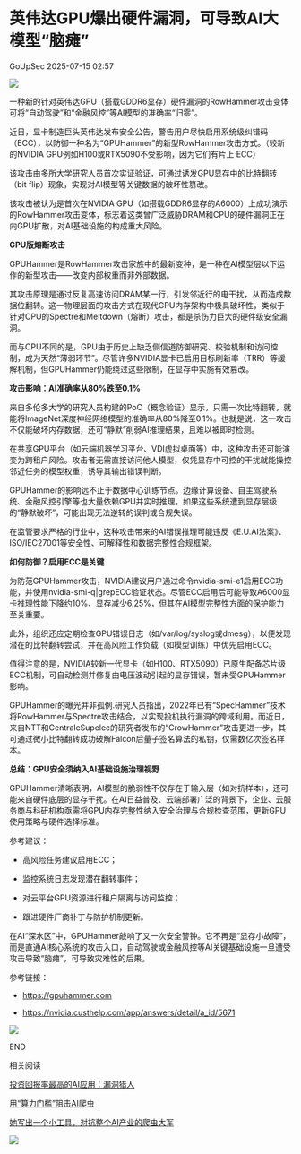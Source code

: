 #  英伟达GPU爆出硬件漏洞，可导致AI大模型“脑瘫”  
 GoUpSec   2025-07-15 02:57  
  
![](https://mmbiz.qpic.cn/sz_mmbiz_png/INYsicz2qhvYXquna13TokiawQG3MHQQLkLhJld19aibFmDfZSqEWsW6Nz7ucrdn6qbRX1icXibJ5uj3pzIFh03lB8Q/640?wx_fmt=png&from=appmsg "")  
  
  
一种新的针对英伟达GPU（搭载GDDR6显存）硬件漏洞的RowHammer攻击变体可将“自动驾驶”和“金融风控”等AI模型的准确率“归零”。  
  
  
近日，显卡制造巨头英伟达发布安全公告，警告用户尽快启用系统级纠错码（ECC），以防御一种名为“GPUHammer”的新型RowHammer攻击方式。（较新的NVIDIA GPU例如H100或RTX5090不受影响，因为它们有片上 ECC）  
  
  
该攻击由多所大学研究人员首次实证验证，可通过诱发GPU显存中的比特翻转（bit flip）现象，实现对AI模型等关键数据的破坏性篡改。  
  
  
该攻击被认为是首次在NVIDIA GPU（如搭载GDDR6显存的A6000）上成功演示的RowHammer攻击变体，标志着这类曾广泛威胁DRAM和CPU的硬件漏洞正在向GPU扩散，对AI基础设施的构成重大风险。  
  
  
  
**GPU版熔断攻击**  
  
  
  
GPUHammer是RowHammer攻击家族中的最新变种，是一种在AI模型层以下运作的新型攻击——改变内部权重而非外部数据。  
  
  
其攻击原理是通过反复高速访问DRAM某一行，引发邻近行的电干扰，从而造成数据位翻转。这一物理层面的攻击方式在现代GPU内存架构中极具破坏性，类似于针对CPU的Spectre和Meltdown（熔断）攻击，都是杀伤力巨大的硬件级安全漏洞。  
  
  
而与CPU不同的是，GPU由于历史上缺乏侧信道防御研究、校验机制和访问控制，成为天然“薄弱环节”。尽管许多NVIDIA显卡已启用目标刷新率（TRR）等缓解机制，但GPUHammer仍能绕过这些限制，在显存中实施有效篡改。  
  
  
  
**攻击影响：AI准确率从80%跌至0.1%**  
  
  
  
来自多伦多大学的研究人员构建的PoC（概念验证）显示，只需一次比特翻转，就能将ImageNet深度神经网络模型的准确率从80%降至0.1%。也就是说，这一攻击不仅能破坏内存数据，还可“静默”削弱AI推理结果，且难以被即时检测。  
  
  
在共享GPU平台（如云端机器学习平台、VDI虚拟桌面等）中，这种攻击还可能演变为跨租户风险。攻击者无需直接访问他人模型，仅凭显存中可控的干扰就能操控邻近任务的模型权重，诱导其输出错误判断。  
  
  
GPUHammer的影响远不止于数据中心训练节点。边缘计算设备、自主驾驶系统、金融风控引擎等也大量依赖GPU并实时推理。如果这些系统遭到显存层级的“静默破坏”，可能出现无法逆转的误判或合规失误。  
  
  
在监管要求严格的行业中，这种攻击带来的AI错误推理可能违反《E.U.AI法案》、ISO/IEC27001等安全性、可解释性和数据完整性合规框架。  
  
  
  
**如何防御？启用ECC是关键**  
  
  
  
为防范GPUHammer攻击，NVIDIA建议用户通过命令nvidia-smi-e1启用ECC功能，并使用nvidia-smi-q|grepECC验证状态。尽管ECC启用后可能导致A6000显卡推理性能下降约10%、显存减少6.25%，但其在AI模型完整性方面的保护能力至关重要。  
  
  
此外，组织还应定期检查GPU错误日志（如/var/log/syslog或dmesg），以便发现潜在的比特翻转尝试，并在高风险工作负载（如模型训练）中优先启用ECC。  
  
  
值得注意的是，NVIDIA较新一代显卡（如H100、RTX5090）已原生配备芯片级ECC机制，可自动检测并修复由电压波动引起的显存错误，暂未受GPUHammer影响。  
  
  
GPUHammer的曝光并非孤例.研究人员指出，2022年已有“SpecHammer”技术将RowHammer与Spectre攻击结合，以实现投机执行漏洞的跨域利用。而近日，来自NTT和CentraleSupelec的研究者发布的“CrowHammer”攻击更进一步，其可通过微小比特翻转成功破解Falcon后量子签名算法的私钥，仅需数亿次签名样本。  
  
  
  
**总结：GPU安全须纳入AI基础设施治理视野**  
  
  
  
GPUHammer清晰表明，AI模型的脆弱性不仅存在于输入层（如对抗样本），还可能来自硬件底层的显存干扰。在AI日益普及、云端部署广泛的背景下，企业、云服务商与科研机构亟需将GPU内存完整性纳入安全治理与合规检查范围，更新GPU使用策略与硬件选择标准。  
  
  
参考建议：  
  
- 高风险任务建议启用ECC；  
  
- 监控系统日志发现潜在翻转事件；  
  
- 对云平台GPU资源进行租户隔离与访问监控；  
  
- 跟进硬件厂商补丁与防护机制更新。  
  
在AI“深水区”中，GPUHammer敲响了又一次安全警钟。它不再是“显存小故障”，而是直通AI核心系统的攻击入口，自动驾驶或金融风控等AI关键基础设施一旦遭受攻击导致“脑瘫”，可导致灾难性的后果。  
  
  
参考链接：  
- https://gpuhammer.com  
  
- https://nvidia.custhelp.com/app/answers/detail/a_id/5671  
  
  
  
  
![](https://mmbiz.qpic.cn/sz_mmbiz_jpg/INYsicz2qhvbJ3aCGM50PbZtic5aDicS3EvfpQ7dCyEhTy0G7s5xdSnzXiayb6GltxiaKbW9p1L15SUrGgIvwAR6GmQ/640?wx_fmt=jpeg&from=appmsg "")  
  
  
END  
  
  
  
相关阅读  
  
  
  
[投资回报率最高的AI应用：漏洞猎人](https://mp.weixin.qq.com/s?__biz=MzkxNTI2MTI1NA==&mid=2247503705&idx=1&sn=88d74f2cdd129dd5ec77f23eb29908e9&scene=21#wechat_redirect)  
  
  
[用“算力门槛”阻击AI爬虫](https://mp.weixin.qq.com/s?__biz=MzkxNTI2MTI1NA==&mid=2247503689&idx=2&sn=4ad01c8f4c240d928cbceb1245f7bbe1&scene=21#wechat_redirect)  
  
  
[她写出一个小工具，对抗整个AI产业的爬虫大军](https://mp.weixin.qq.com/s?__biz=MzkxNTI2MTI1NA==&mid=2247503672&idx=2&sn=e3684e09baf41a698d79ef4fbda35bb8&scene=21#wechat_redirect)  
  
  
![](https://mmbiz.qpic.cn/mmbiz_jpg/INYsicz2qhvbgcN4QY36lK2wjCavZiadQThpmM11FR4xkwyVG7K24lkpoLRcFHuZ7gAHgZEsr6Mia7BmKuwDJqX4g/640?wx_fmt=jpeg "")  
  
  
